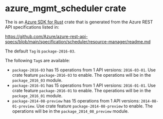 # azure_mgmt_scheduler crate

The is an [Azure SDK for Rust](https://github.com/Azure/azure-sdk-for-rust) crate that is generated from the Azure REST API specifications listed in:

https://github.com/Azure/azure-rest-api-specs/blob/main/specification/scheduler/resource-manager/readme.md

The default `Tag` is `package-2016-03`.

The following `Tag`s are available:

- `package-2016-03` has 15 operations from 1 API versions: `2016-03-01`. Use crate feature `package-2016-03` to enable. The operations will be in the `package_2016_03` module.
- `package-2016-01` has 15 operations from 1 API versions: `2016-01-01`. Use crate feature `package-2016-01` to enable. The operations will be in the `package_2016_01` module.
- `package-2014-08-preview` has 15 operations from 1 API versions: `2014-08-01-preview`. Use crate feature `package-2014-08-preview` to enable. The operations will be in the `package_2014_08_preview` module.